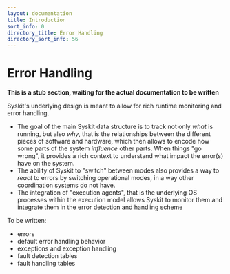 ```yaml
---
layout: documentation
title: Introduction
sort_info: 0
directory_title: Error Handling
directory_sort_info: 56
---
```


# Error Handling

**This is a stub section, waiting for the actual documentation to be written**

Syskit's underlying design is meant to allow for rich runtime monitoring and
error handling.

- The goal of the main Syskit data structure is to track not
  only _what_ is running, but also _why_, that is the relationships between
  the different pieces of software and hardware, which then allows to encode
  how some parts of the system _influence_ other parts. When things "go wrong",
  it provides a rich context to understand what impact the error(s) have on the
  system.
- The ability of Syskit to "switch" between modes also provides a way to
  _react_ to errors by switching operational modes, in a way other coordination
  systems do not have.
- The integration of "execution agents", that is the underlying OS processes
  within the execution model allows Syskit to monitor them and integrate them
  in the error detection and handling scheme

To be written:

- errors
- default error handling behavior
- exceptions and exception handling
- fault detection tables
- fault handling tables

